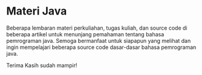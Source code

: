 # Materi Java


Beberapa lembaran materi perkuliahan, tugas kuliah, dan source code di beberapa
artikel untuk menunjang pemahaman tentang bahasa pemrograman java.
Semoga bermanfaat untuk siapapun yang melihat dan ingin mempelajari beberapa
source code dasar-dasar bahasa pemrograman java.

Terima Kasih sudah mampir!
